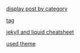 [display post by category](http://stackoverflow.com/questions/20872861/jekyll-display-posts-by-category)

[tag](https://christianspecht.de/2014/10/25/separate-pages-per-tag-category-with-jekyll-without-plugins/)

[jekyll and liquid cheatsheet](https://gist.github.com/smutnyleszek/9803727)

[used theme](https://github.com/ashutosh2k12/hcz-jekyll-blog)
